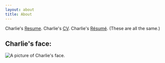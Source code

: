```yaml
---
layout: about
title: About
---
```

<!-- 
## Pithy Narrative

Charlie -->

<!-- 
You can find the source code for Minima at GitHub:
[jekyll][jekyll-organization] /
[minima](https://github.com/jekyll/minima)

You can find the source code for Jekyll at GitHub:
[jekyll][jekyll-organization] /
[jekyll](https://github.com/jekyll/jekyll)


[jekyll-organization]: https://github.com/jekyll
 -->

Charlie's [Resume]({{site.url}}/assets/documents/Gagnon-Charlie.pdf). Charlie's [CV]({{site.url}}/assets/documents/Gagnon-Charlie.pdf). Charlie's [Résumé]({{site.url}}/assets/documents/Gagnon-Charlie.pdf). (These are all the same.) 
<br>
<div class='centeringDiv'>
  <h2>Charlie's face:</h2>
</div>
<div class='centeringDiv'>
  <img class='charliePortrait' src="{{site.url}}/assets/images/portrait.jpeg" alt="A picture of Charlie's face.">
</div>

